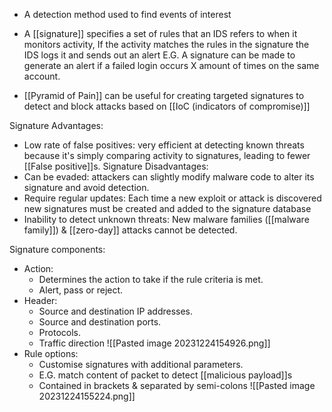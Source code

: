 - A detection method used to find events of interest

- A [[signature]] specifies a set of rules that an IDS refers to when it monitors activity, If the activity matches the rules in the signature the IDS logs it and sends out an alert E.G. A signature can be made to generate an alert if a failed login occurs X amount of times on the same account.

- [[Pyramid of Pain]] can be useful for creating targeted signatures to detect and block attacks based on [[IoC (indicators of compromise)]]

Signature Advantages:
  - Low rate of false positives: very efficient at detecting known threats because it's simply comparing activity to signatures, leading to fewer [[False positive]]s. 
Signature Disadvantages:
- Can be evaded: attackers can slightly modify malware code to alter its signature and avoid detection.
- Require regular updates: Each time a new exploit or attack is discovered new signatures must be created and added to the signature database
- Inability to detect unknown threats: New malware families ([[malware family]]) & [[zero-day]] attacks cannot be detected.

Signature components:
 - Action: 
   - Determines the action to take if the rule criteria is met. 
   - Alert, pass or reject.
 - Header: 
   - Source and destination IP addresses. 
   - Source and destination ports. 
   - Protocols. 
   - Traffic direction
  ![[Pasted image 20231224154926.png]]
 - Rule options: 
   - Customise signatures with additional parameters.
   - E.G. match content of packet to detect [[malicious payload]]s
   - Contained in brackets & separated by semi-colons
   ![[Pasted image 20231224155224.png]]
